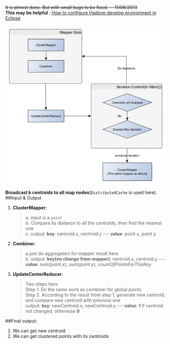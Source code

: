 <del>It is almost done. But with small bugs to be fixed. -- 11/08/2013</del>    
**This may be helpful** : [How to configure Hadoop develop environment in Eclipse](http://sbzhouhao.net/2013/11/Configure-Hadoop-develop-environment-in-Eclipse/)       

![kmeansCluster](../flowChart/kmeansCluster.png "kmeansCluster")      


**Broadcast k centroids to all map nodes**(`DistributedCache` is used here).    
##Input & Output
1. **ClusterMapper**:     
	>a. input is a `point`   
	>b. Compare its distance to all the centroids, then find the nearest one   
	>c. output: **key**: centroid.x, centroid.y --- **value**: point.x, point.y            
2. **Combiner**:    
	>a.just do aggregation for mapper result here     
	>b. output: **key(no change from mapper)**: centroid.x, centroid.y --- **value**: sum(point.x), sum(point.y), *countOfPointsForThisKey* 
3. **UpdateCenterReducer**:     
	>Two steps here        
	>Step 1. Do the same work as combiner for global points    
	>Step 2. According to the result from step 1, generate new centroid, and compare new centroid with previous one    
	> output: **key**: newCentroid.x, newCentroid.y --- **value**: **1** if centroid not changed, otherwise **0**


##Final output:
1. We can get new centroid   
2. We can get clustered points with its centroids
